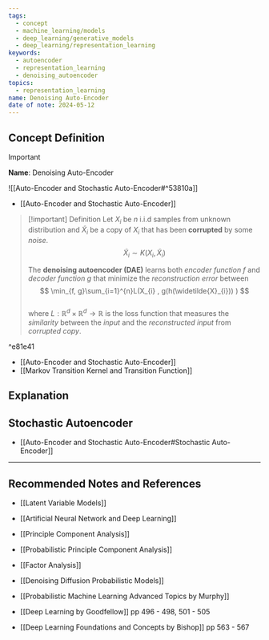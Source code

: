 ```yaml
---
tags:
  - concept
  - machine_learning/models
  - deep_learning/generative_models
  - deep_learning/representation_learning
keywords:
  - autoencoder
  - representation_learning
  - denoising_autoencoder
topics:
  - representation_learning
name: Denoising Auto-Encoder
date of note: 2024-05-12
---
```


## Concept Definition

>[!important]
>**Name**: Denoising Auto-Encoder

![[Auto-Encoder and Stochastic Auto-Encoder#^53810a]]

- [[Auto-Encoder and Stochastic Auto-Encoder]]

>[!important] Definition
>Let $X_{i}$ be $n$ i.i.d samples from unknown distribution and $\widetilde{X}_{i}$ be a copy of $X_{i}$ that has been **corrupted** by some *noise*. $$\widetilde{X}_{i} \sim K(X_{i}, \widetilde{X}_{i})$$
>
>The **denoising autoencoder (DAE)** learns both *encoder function* $f$ and *decoder function* $g$ that minimize the *reconstruction error* between 
>$$
>\min_{f, g}\sum_{i=1}^{n}L(X_{i} , g(h(\widetilde{X}_{i})) ) 
>$$   
>where $L: \mathbb{R}^{d} \times \mathbb{R}^{d} \to \mathbb{R}$ is the loss function that measures the *similarity* between the *input* and the *reconstructed input* from *corrupted copy*.

^e81e41

- [[Auto-Encoder and Stochastic Auto-Encoder]]
- [[Markov Transition Kernel and Transition Function]]


## Explanation



## Stochastic Autoencoder

- [[Auto-Encoder and Stochastic Auto-Encoder#Stochastic Auto-Encoder]]







-----------
##  Recommended Notes and References


- [[Latent Variable Models]]
- [[Artificial Neural Network and Deep Learning]]

- [[Principle Component Analysis]]
- [[Probabilistic Principle Component Analysis]]
- [[Factor Analysis]]

- [[Denoising Diffusion Probabilistic Models]]


- [[Probabilistic Machine Learning Advanced Topics by Murphy]]
- [[Deep Learning by Goodfellow]] pp 496 - 498, 501 - 505 
- [[Deep Learning Foundations and Concepts by Bishop]] pp 563 - 567